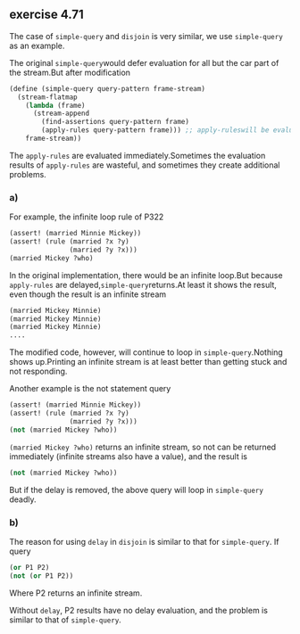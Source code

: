 ## exercise 4.71

The case of `simple-query` and `disjoin` is very similar, we use `simple-query` as an example.

The original `simple-query`would defer evaluation for all but the car part of the stream.But after modification

``` Scheme
(define (simple-query query-pattern frame-stream)
  (stream-flatmap
    (lambda (frame)
      (stream-append 
        (find-assertions query-pattern frame)
        (apply-rules query-pattern frame))) ;; apply-ruleswill be evaluated, which was deferred originally
    frame-stream))
```

The `apply-rules` are evaluated immediately.Sometimes the evaluation results of `apply-rules` are wasteful, and sometimes they create additional problems.

### a)

For example, the infinite loop rule of P322

``` Scheme
(assert! (married Minnie Mickey)) 
(assert! (rule (married ?x ?y) 
               (married ?y ?x)))
(married Mickey ?who)
```

In the original implementation, there would be an infinite loop.But because `apply-rules` are delayed,`simple-query`returns.At least it shows the result, even though the result is an infinite stream

``` Scheme
(married Mickey Minnie) 
(married Mickey Minnie) 
(married Mickey Minnie) 
....
``` 

The modified code, however, will continue to loop in `simple-query`.Nothing shows up.Printing an infinite stream is at least better than getting stuck and not responding.

Another example is the not statement query

``` Scheme
(assert! (married Minnie Mickey)) 
(assert! (rule (married ?x ?y) 
               (married ?y ?x)))
(not (married Mickey ?who))
```

`(married Mickey ?who)` returns an infinite stream, so not can be returned immediately (infinite streams also have a value), and the result is

``` Scheme
(not (married Mickey ?who))
```

But if the delay is removed, the above query will loop in `simple-query` deadly.

### b)

The reason for using `delay` in `disjoin` is similar to that for `simple-query`. If query

``` Scheme
(or P1 P2)
(not (or P1 P2))
```

Where P2 returns an infinite stream.

Without `delay`, P2 results have no delay evaluation, and the problem is similar to that of `simple-query`.
